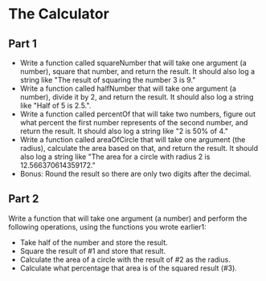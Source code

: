 # The Calculator

## Part 1
- Write a function called squareNumber that will take one argument (a number), square that number, and return the result. It should also log a string like "The result of squaring the number 3 is 9."
- Write a function called halfNumber that will take one argument (a number), divide it by 2, and return the result. It should also log a string like "Half of 5 is 2.5.".
- Write a function called percentOf that will take two numbers, figure out what percent the first number represents of the second number, and return the result. It should also log a string like "2 is 50% of 4."
- Write a function called areaOfCircle that will take one argument (the radius), calculate the area based on that, and return the result. It should also log a string like "The area for a circle with radius 2 is 12.566370614359172."
- Bonus: Round the result so there are only two digits after the decimal.

## Part 2
Write a function that will take one argument (a number) and perform the following operations, using the functions you wrote earlier1:
- Take half of the number and store the result.
- Square the result of #1 and store that result.
- Calculate the area of a circle with the result of #2 as the radius.
- Calculate what percentage that area is of the squared result (#3).
